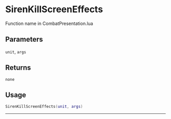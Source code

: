 # SirenKillScreenEffects
Function name in CombatPresentation.lua
## Parameters
`unit`, `args`
## Returns
`none`
## Usage
```lua
SirenKillScreenEffects(unit, args)
```
---
